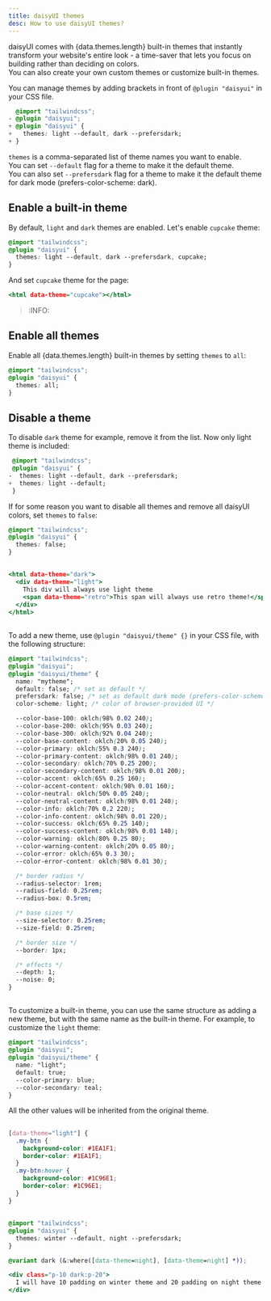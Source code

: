 ```yaml
---
title: daisyUI themes
desc: How to use daisyUI themes?
---
```


<script>
  import ThemePreviews from "$components/ThemePreviews.svelte"
  import Translate from "$components/Translate.svelte"
  export let data
</script>

daisyUI comes with {data.themes.length} built-in themes that instantly transform your website's entire look - a time-saver that lets you focus on building rather than deciding on colors.  
You can also create your own custom themes or customize built-in themes.

You can manage themes by adding brackets in front of `@plugin "daisyui"` in your CSS file.

```diff:app.css
  @import "tailwindcss";
- @plugin "daisyui";
+ @plugin "daisyui" {
+   themes: light --default, dark --prefersdark;
+ }
```
`themes` is a comma-separated list of theme names you want to enable.  
You can set `--default` flag for a theme to make it the default theme.  
You can also set `--prefersdark` flag for a theme to make it the default theme for dark mode (prefers-color-scheme: dark).

## Enable a built-in theme

By default, `light` and `dark` themes are enabled. Let's enable `cupcake` theme:  

```css:app.css
@import "tailwindcss";
@plugin "daisyui" {
  themes: light --default, dark --prefersdark, cupcake;
}
```
And set `cupcake` theme for the page:
```html:index.html
<html data-theme="cupcake"></html>
```

> :INFO:  <span><Translate text="I suggest using <a href='https://github.com/saadeghi/theme-change'>theme-change</a>, so you can switch themes and save selected theme in local storage." /></span>

## <Translate text="List of themes" />

<Translate text="Try them:" />

<ThemePreviews themes={data.themes}/>

## Enable all themes

Enable all {data.themes.length} built-in themes by setting `themes` to `all`:

```css:app.css
@import "tailwindcss";
@plugin "daisyui" {
  themes: all;
}
```

## Disable a theme

To disable `dark` theme for example, remove it from the list. Now only light theme is included:

```diff:app.css
 @import "tailwindcss";
 @plugin "daisyui" {
-  themes: light --default, dark --prefersdark;
+  themes: light --default;
 }
```

If for some reason you want to disable all themes and remove all daisyUI colors, set `themes` to `false`:

```css:app.css
@import "tailwindcss";
@plugin "daisyui" {
  themes: false;
}
```

## <Translate text="How to use a theme only for a section of a page?" />

<Translate text="Add <code>data-theme='THEME_NAME'</code> to any element and everything inside will have your theme." />
<Translate text="You can nest themes and there is no limit!" />

<Translate text="You can force a section of your HTML to only use a specific theme." />

```html:index.html
<html data-theme="dark">
  <div data-theme="light">
    This div will always use light theme
    <span data-theme="retro">This span will always use retro theme!</span>
  </div>
</html>
```

## <Translate text="How to add a new custom theme?" />

To add a new theme, use `@plugin "daisyui/theme" {}` in your CSS file, with the following structure:

```css:app.css
@import "tailwindcss";
@plugin "daisyui";
@plugin "daisyui/theme" {
  name: "mytheme";
  default: false; /* set as default */
  prefersdark: false; /* set as default dark mode (prefers-color-scheme:dark) */
  color-scheme: light; /* color of browser-provided UI */

  --color-base-100: oklch(98% 0.02 240);
  --color-base-200: oklch(95% 0.03 240);
  --color-base-300: oklch(92% 0.04 240);
  --color-base-content: oklch(20% 0.05 240);
  --color-primary: oklch(55% 0.3 240);
  --color-primary-content: oklch(98% 0.01 240);
  --color-secondary: oklch(70% 0.25 200);
  --color-secondary-content: oklch(98% 0.01 200);
  --color-accent: oklch(65% 0.25 160);
  --color-accent-content: oklch(98% 0.01 160);
  --color-neutral: oklch(50% 0.05 240);
  --color-neutral-content: oklch(98% 0.01 240);
  --color-info: oklch(70% 0.2 220);
  --color-info-content: oklch(98% 0.01 220);
  --color-success: oklch(65% 0.25 140);
  --color-success-content: oklch(98% 0.01 140);
  --color-warning: oklch(80% 0.25 80);
  --color-warning-content: oklch(20% 0.05 80);
  --color-error: oklch(65% 0.3 30);
  --color-error-content: oklch(98% 0.01 30);

  /* border radius */
  --radius-selector: 1rem;
  --radius-field: 0.25rem;
  --radius-box: 0.5rem;

  /* base sizes */
  --size-selector: 0.25rem;
  --size-field: 0.25rem;

  /* border size */
  --border: 1px;

  /* effects */
  --depth: 1;
  --noise: 0;
}
```

## <Translate text="How to customize an existing theme?" />

To customize a built-in theme, you can use the same structure as adding a new theme, but with the same name as the built-in theme. For example, to customize the `light` theme:

```css:app.css
@import "tailwindcss";
@plugin "daisyui";
@plugin "daisyui/theme" {
  name: "light";
  default: true;
  --color-primary: blue;
  --color-secondary: teal;
}
```
All the other values will be inherited from the original theme.

## <Translate text="How to add custom styles for a specific theme?" />

<Translate text="You can write custom style for your elements only for a specific theme." />
<Translate text="In this example, .my-btn class only will have this style on light theme." />

```css:app.css
[data-theme="light"] {
  .my-btn {
    background-color: #1EA1F1;
    border-color: #1EA1F1;
  }
  .my-btn:hover {
    background-color: #1C96E1;
    border-color: #1C96E1;
  }
}
```

## <Translate text="How to apply Tailwind's 'dark:' selector for specific themes" />

<Translate text="daisyUI can be configured to use Tailwind's `dark:` prefix" />
<Translate text="For example if you want a padding only for a daisyUI dark theme you can use `dark:p-10`"/>

<Translate text="In the example below, 'night' is darkmode theme so we add it to `@variant dark`"/>

```css:app.css
@import "tailwindcss";
@plugin "daisyui" {
  themes: winter --default, night --prefersdark;
}

@variant dark (&:where([data-theme=night], [data-theme=night] *));
```
```html:index.html
<div class="p-10 dark:p-20">
  I will have 10 padding on winter theme and 20 padding on night theme
</div>
```
